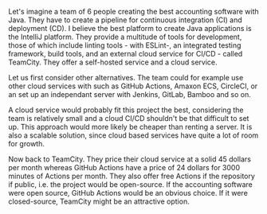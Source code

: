 Let's imagine a team of 6 people creating the best accounting software
with Java. They have to create a pipeline for continuous integration (CI) and
deployment (CD). I believe the best platform to create Java applications
is the IntelliJ platform. They provide a multitude of tools for development,
those of which include linting tools - with ESLint-, an integrated testing 
framework, build tools, and an external cloud service for CI/CD - 
called TeamCity. They offer a self-hosted service and a cloud service.

Let us first consider other alternatives. The team could for example use 
other cloud services with such as GitHub Actions, Amaxon ECS, CircleCI, 
or an set up an independant server with Jenkins, GitLab, Bamboo 
and so on.

A cloud service would probably fit this project the best, considering the 
team is relatively small and a cloud CI/CD shouldn't be that difficult to 
set up. This approach would more likely be cheaper than renting a server. 
It is also a scalable solution, since cloud based services have quite a lot 
of room for growth. 

Now back to TeamCity. They price their cloud service at a solid 45 dollars
per month whereas GitHub Actions have a price of 24 dollars 
for 3000 minutes of Actions per month. They also offer free Actions if
the repository if public, i.e. the project would be open-source. 
If the accounting software were open source, GitHub Actions would be an 
obvious choice. If it were closed-source, TeamCity might be an attractive
option.
